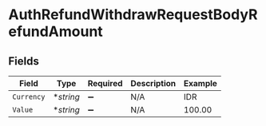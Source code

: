 # AuthRefundWithdrawRequestBodyRefundAmount


## Fields

| Field              | Type               | Required           | Description        | Example            |
| ------------------ | ------------------ | ------------------ | ------------------ | ------------------ |
| `Currency`         | **string*          | :heavy_minus_sign: | N/A                | IDR                |
| `Value`            | **string*          | :heavy_minus_sign: | N/A                | 100.00             |
